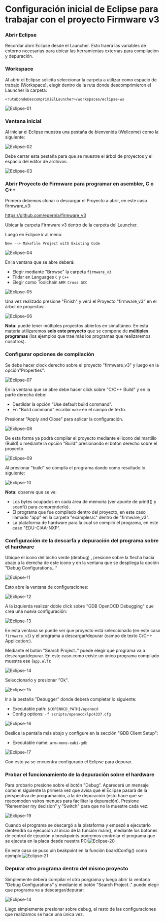 # Configuración inicial de Eclipse para trabajar con el proyecto Firmware v3

### Abrir Eclipse

Recordar abrir Eclipse desde el Launcher. Esto traerá las variables de entorno necesarias para ubicar las herramientas externas para compilación y depuración.

### Workspace

Al abrir el Eclipse solicita seleccionar la carpeta a utilizar como espacio de trabajo (Workspace), elegir dentro de la ruta donde descomprimieron el Launcher la carpeta:

```
<rutaDondeDescomprimiElLauncher>/workspaces/eclipse-ws
```

![Eclipse-01](Eclipse-Win01.png)

### Ventana inicial

Al iniciar el Eclipse muestra una pestaña de bienvenida (Wellcome) como la siguiente:

![Eclipse-02](Eclipse-Win02.png)

Debe cerrar esta pestaña para que se muestre el árbol de proyectos y el espacio del editor de archivos:

![Eclipse-03](Eclipse-Win03.png)

### Abrir Proyecto de Firmware para programar en asembler, C o C++

Primero debemos clonar o descargar el Proyecto a abrir, en este caso firmware_v3:

https://github.com/epernia/firmware_v3

Ubicar la carpeta Firmware v3 dentro de la carpeta del Launcher. 

Luego en Eclipse ir al menú:

```
New --> Makefile Project with Existing Code
```

![Eclipse-04](Eclipse-Win04.png)

En la ventana que se abre deberá:

- Elegir mediante "Browse" la carpeta ```firmware_v3```
- Tildar en Languages ```C``` y ```C++```
- Elegir como Toolchain ```ARM Cross GCC```

![Eclipse-05](Eclipse-Win05.png)

Una vez realizado presione "Finish" y verá el Proyecto "firmware_v3" en el árbol de proyectos:

![Eclipse-06](Eclipse-Win06.png)

**Nota**: puede tener múltiples proyectos abiertos en simultáneo. En esta materia utilizaremos **solo este proyecto** que se compone de **múltiples programas** (los ejemplos que trae más los programas que realizaremos nosotros).

### Configurar opciones de compilación

Se debe hacer clock derecho sobre el proyecto "firmware_v3" y luego en la opción"Properties":

![Eclipse-07](Eclipse-Win07.png)

En la ventana que se abre debe hacer click sobre "C/C++ Build" y en la parte derecha debe:

- Destildar la opción "Use default build command".
- En "Build command" escribir ```make``` en el campo de texto.

Presionar "Apply and Close" para aplicar la configuración.

![Eclipse-08](Eclipse-Win08.png)

De esta forma ya podrá compilar el proyecto mediante el icono del martillo (Build) o mediante la opción "Build" presionando el botón derecho sobre el proyecto.

![Eclipse-09](Eclipse-Win09.png)

Al presionar "build" se compila el programa dando como resultado lo siguiente:

![Eclipse-10](Eclipse-Win10.png)

**Nota:** observe que se ve: 

- Los bytes ocupados en cada área de memoria (ver apunte de printf() y scanf() para comprenderlo).
- El programa que fue compilado dentro del proyecto, en este caso llamado "app" en la carpeta "examples/c" dentro de "firmware_v3".
- La plataforma de hardware para la cual se compiló el programa, en este caso "EDU-CIAA-NXP".

### Configuración de la descarfa y depuración del programa sobre el hardware

Ubique el ícono del bicho verde (debbug) , presione sobre la flecha hacia abajo a la derecha de este icono y en la ventana que se despliega la opción "Debug Configurations..."

![Eclipse-11](Eclipse-Win11.png)

Esto abre la ventana de configuraciones:

![Eclipse-12](Eclipse-Win12.png)

A la izquierda realizar doble click sobre "GDB OpenOCD Debugging" que crea una nueva configuración:

![Eclipse-13](Eclipse-Win13.png)

En esta ventana se puede ver que proyecto está seleccionado (en este caso ```firmware_v3```) y el programa a descargar/depurar (campo de texto C/C++ Application:). 

Mediante el botón "Search Project.." puede elegir que programa va a descargar/depurar. En este caso como existe un único programa compilado muestra ese (```app.elf```):

![Eclipse-14](Eclipse-Win14.png)

Seleccionarlo y presionar "Ok".

![Eclipse-15](Eclipse-Win15.png)

Ir a la pestaña "Debugger" donde deberá completar lo siguiente:

- Executable path: ```${OPENOCD_PATH}/openocd```
- Config options: ```-f scripts/openocd/lpc4337.cfg```

![Eclipse-16](Eclipse-Win16.png)

Deslice la pantalla más abajo y configure en la sección "GDB Client Setup":

- Executable name: ```arm-none-eabi-gdb```

![Eclipse-17](Eclipse-Win17.png)

Con esto ya se encuentra configurado el Eclipse para depurar. 

### Probar el funcionamiento de la depuración sobre el hardware

Para probarlo presione sobre el botón "Debug". Aparecerá un mensaje como el siguiente la primera vez que avisa que el Eclipse pasará de la perspectiva de programación, a la de depuración (esto hace que se reacomoden vairos menues para facilitar la depuración). Presione "Remember my decision" y "Switch" para que no la muestre cada vez:

![Eclipse-19](Eclipse-Win19.png)

Cuando el programa se descargó a la plataforma y empezó a ejecutarlo dentendrá su ejecución al inicio de la función main(), mediante los botones de control de ejcución y breakpoints podremos controlar el programa que se ejecuta en la placa desde nuestra PC:![Eclipse-20](Eclipse-Win20.png)

En este caso se puso uin beakpoint en la función boardConfig() como ejemplo:![Eclipse-21](Eclipse-Win21.png)

### Depurar otro programa dentro del mismo proyecto

Simplemente deberá compilar el otro porgrama y luego abrir la ventana "Debug Configurations" y mediante el botón "Search Project.." puede elegir que programa va a descargar/depurar:

![Eclipse-14](Eclipse-Win14.png)

Liego simplemente presionar sobre debug, el resto de las configuraciones que realizamos se hace una única vez.
